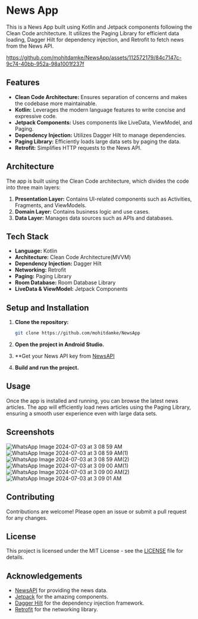 # News App

This is a News App built using Kotlin and Jetpack components following the Clean Code architecture. It utilizes the Paging Library for efficient data loading, Dagger Hilt for dependency injection, and Retrofit to fetch news from the News API.
 
 
https://github.com/mohitdamke/NewsApp/assets/112572179/84c7147c-9c74-40bb-952a-98a1001f237f


## Features

- **Clean Code Architecture:** Ensures separation of concerns and makes the codebase more maintainable.
- **Kotlin:** Leverages the modern language features to write concise and expressive code.
- **Jetpack Components:** Uses components like LiveData, ViewModel, and Paging.
- **Dependency Injection:** Utilizes Dagger Hilt to manage dependencies.
- **Paging Library:** Efficiently loads large data sets by paging the data.
- **Retrofit:** Simplifies HTTP requests to the News API.

## Architecture

The app is built using the Clean Code architecture, which divides the code into three main layers:

1. **Presentation Layer:** Contains UI-related components such as Activities, Fragments, and ViewModels.
2. **Domain Layer:** Contains business logic and use cases.
3. **Data Layer:** Manages data sources such as APIs and databases.

## Tech Stack

- **Language:** Kotlin
- **Architecture:** Clean Code Architecture(MVVM)
- **Dependency Injection:** Dagger Hilt
- **Networking:** Retrofit
- **Paging:** Paging Library
- **Room Database:** Room Database Library
- **LiveData & ViewModel:** Jetpack Components

## Setup and Installation

1. **Clone the repository:**
    ```bash
    git clone https://github.com/mohitdamke/NewsApp
    ```

2. **Open the project in Android Studio.**

3. **Get your News API key from [NewsAPI](https://newsapi.org/) 
 
4. **Build and run the project.**

## Usage

Once the app is installed and running, you can browse the latest news articles. The app will efficiently load news articles using the Paging Library, ensuring a smooth user experience even with large data sets.

## Screenshots

![WhatsApp Image 2024-07-03 at 3 08 59 AM](https://github.com/mohitdamke/NewsApp/assets/112572179/1203790a-6665-42db-b63a-28d72a7eaf65)
![WhatsApp Image 2024-07-03 at 3 08 59 AM(1)](https://github.com/mohitdamke/NewsApp/assets/112572179/25e3be2b-3743-4ab2-a91a-1f405ccd46e9)
![WhatsApp Image 2024-07-03 at 3 08 59 AM(2)](https://github.com/mohitdamke/NewsApp/assets/112572179/e45e1fad-1b00-4fb3-b04a-37e80b4d3318)
![WhatsApp Image 2024-07-03 at 3 09 00 AM(1)](https://github.com/mohitdamke/NewsApp/assets/112572179/19049678-46d6-4175-95be-0a86e1ecde03)
![WhatsApp Image 2024-07-03 at 3 09 00 AM(2)](https://github.com/mohitdamke/NewsApp/assets/112572179/42a17c63-0d36-45cb-a396-d81edfba05bf)
![WhatsApp Image 2024-07-03 at 3 09 01 AM](https://github.com/mohitdamke/NewsApp/assets/112572179/1af31062-4ebc-407f-8435-500b7b309c04)


## Contributing

Contributions are welcome! Please open an issue or submit a pull request for any changes.

## License

This project is licensed under the MIT License - see the [LICENSE](LICENSE) file for details.

## Acknowledgements

- [NewsAPI](https://newsapi.org/) for providing the news data.
- [Jetpack](https://developer.android.com/jetpack) for the amazing components.
- [Dagger Hilt](https://dagger.dev/hilt/) for the dependency injection framework.
- [Retrofit](https://square.github.io/retrofit/) for the networking library.


